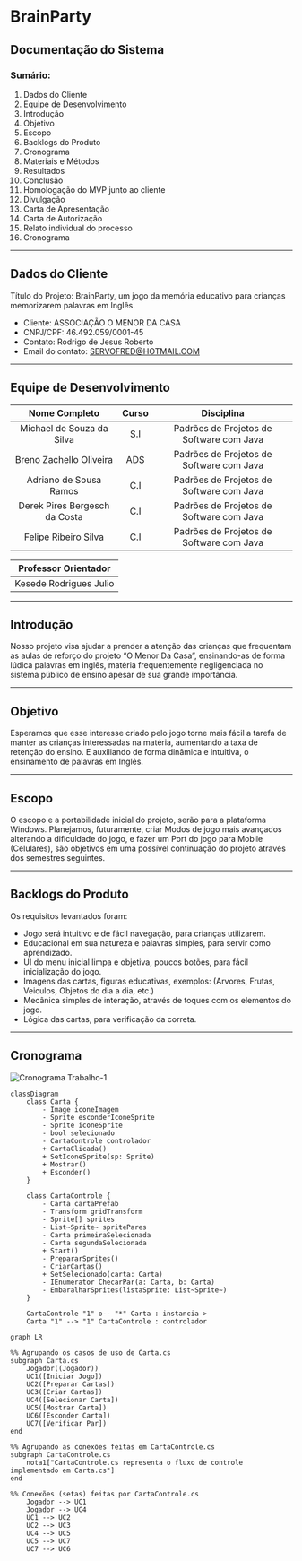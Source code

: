 # **BrainParty**

## Documentação do Sistema

### Sumário:

1. ​​Dados do Cliente
2. ​Equipe de Desenvolvimento
3. Introdução
4. Objetivo
5. Escopo
6. Backlogs do Produto
7. Cronograma
8. Materiais e Métodos
9. Resultados
10. Conclusão
11. Homologação do MVP junto ao cliente
12. Divulgação
13. Carta de Apresentação
14. Carta de Autorização
15. Relato individual do processo
16. Cronograma

---

## Dados do Cliente

Título do Projeto: BrainParty, um jogo da memória educativo para crianças memorizarem palavras em Inglês.

- Cliente: ASSOCIAÇÃO O MENOR DA CASA
- CNPJ/CPF: 46.492.059/0001-45
- Contato: Rodrigo de Jesus Roberto
- Email do contato: SERVOFRED@HOTMAIL.COM

---

## Equipe de Desenvolvimento

| Nome Completo | Curso | Disciplina |
| :-----------: | :---: | :--------: |
| Michael de Souza da Silva | S.I | Padrões de Projetos de Software com Java|
| Breno Zachello Oliveira | ADS | Padrões de Projetos de Software com Java|
| Adriano de Sousa Ramos | C.I | Padrões de Projetos de Software com Java|
| Derek Pires Bergesch da Costa | C.I | Padrões de Projetos de Software com Java|
| Felipe Ribeiro Silva | C.I | Padrões de Projetos de Software com Java|

| Professor Orientador |
| :---: |
| Kesede Rodrigues Julio |

---

## Introdução

Nosso projeto visa ajudar a prender a atenção das crianças que frequentam as aulas de reforço do projeto “O Menor Da Casa”, ensinando-as de forma lúdica palavras em inglês, matéria frequentemente negligenciada no sistema público de ensino apesar de sua grande importância.

---

## Objetivo

Esperamos que esse interesse criado pelo jogo torne mais fácil a tarefa de manter as crianças interessadas na matéria, aumentando a taxa de retenção do ensino. E auxiliando de forma dinâmica e intuitiva, o ensinamento de palavras em Inglês.

---

## Escopo

O escopo e a portabilidade inicial do projeto, serão para a plataforma Windows. Planejamos, futuramente, criar Modos de jogo mais avançados alterando a dificuldade do jogo, e fazer um Port do jogo para Mobile (Celulares), são objetivos em uma possível continuação do projeto através dos semestres seguintes.

---

## Backlogs do Produto

Os requisitos levantados foram:

* Jogo será intuitivo e de fácil navegação, para crianças utilizarem.
* Educacional em sua natureza e palavras simples, para servir como aprendizado.
* UI do menu inicial limpa e objetiva, poucos botões, para fácil inicialização do jogo.
* Imagens das cartas, figuras educativas, exemplos: (Arvores, Frutas, Veiculos, Objetos do dia a dia, etc.)
* Mecânica simples de interação, através de toques com os elementos do jogo.
* Lógica das cartas, para verificação da correta.

---

## Cronograma

![Cronograma Trabalho-1](https://github.com/user-attachments/assets/60cc055a-0fb0-4f85-887e-0971f2a47821)

```mermaid
classDiagram
    class Carta {
        - Image iconeImagem
        - Sprite esconderIconeSprite
        - Sprite iconeSprite
        - bool selecionado
        - CartaControle controlador
        + CartaClicada()
        + SetIconeSprite(sp: Sprite)
        + Mostrar()
        + Esconder()
    }

    class CartaControle {
        - Carta cartaPrefab
        - Transform gridTransform
        - Sprite[] sprites
        - List~Sprite~ spritePares
        - Carta primeiraSelecionada
        - Carta segundaSelecionada
        + Start()
        - PrepararSprites()
        - CriarCartas()
        + SetSelecionado(carta: Carta)
        - IEnumerator ChecarPar(a: Carta, b: Carta)
        - EmbaralharSprites(listaSprite: List~Sprite~)
    }

    CartaControle "1" o-- "*" Carta : instancia >
    Carta "1" --> "1" CartaControle : controlador
```

```mermaid
graph LR

%% Agrupando os casos de uso de Carta.cs
subgraph Carta.cs
    Jogador((Jogador))
    UC1([Iniciar Jogo])
    UC2([Preparar Cartas])
    UC3([Criar Cartas])
    UC4([Selecionar Carta])
    UC5([Mostrar Carta])
    UC6([Esconder Carta])
    UC7([Verificar Par])
end

%% Agrupando as conexões feitas em CartaControle.cs
subgraph CartaControle.cs
    nota1["CartaControle.cs representa o fluxo de controle implementado em Carta.cs"]
end

%% Conexões (setas) feitas por CartaControle.cs
    Jogador --> UC1
    Jogador --> UC4
    UC1 --> UC2
    UC2 --> UC3
    UC4 --> UC5
    UC5 --> UC7
    UC7 --> UC6
```

























 
